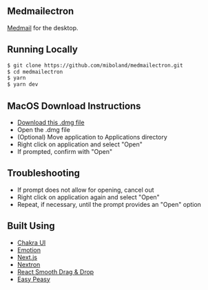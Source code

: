 ## Medmailectron
[Medmail](https://github.com/miboland/medmail) for the desktop.

## Running Locally

```bash
$ git clone https://github.com/miboland/medmailectron.git
$ cd medmailectron
$ yarn
$ yarn dev
```

## MacOS Download Instructions

- [Download this .dmg file](https://drive.google.com/uc?export=download&id=1fQ0PCb4IxPwfPE818GOSJ3FvCoBGFV_Y)
- Open the .dmg file
- (Optional) Move application to Applications directory
- Right click on application and select "Open"
- If prompted, confirm with "Open"

## Troubleshooting

- If prompt does not allow for opening, cancel out
- Right click on application again and select "Open"
- Repeat, if necessary, until the prompt provides an "Open" option


## Built Using

- [Chakra UI](https://chakra-ui.com/)
- [Emotion](https://emotion.sh/)
- [Next.js](https://nextjs.org/)
- [Nextron](https://github.com/saltyshiomix/nextron)
- [React Smooth Drag & Drop](https://github.com/kutlugsahin/react-smooth-dnd)
- [Easy Peasy](https://easy-peasy.now.sh/)
